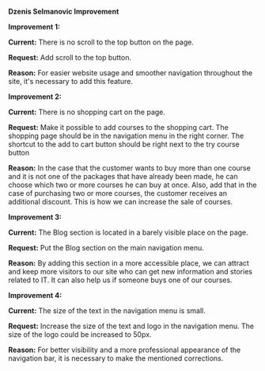 ﻿**Dzenis Selmanovic Improvement**

**Improvement 1:**

**Current:**  There is no scroll to the top button on the page.

**Request:** Add scroll to the top button.

**Reason:**  For easier website usage and smoother navigation throughout the site, it's necessary to add this feature.


**Improvement 2:**

**Current:** There is no shopping cart on the page.

**Request:** Make it possible to add courses to the shopping cart. The shopping page should be in the navigation menu in the right corner. The shortcut to the add to cart button should be right next to the try course button

**Reason:** In the case that the customer wants to buy more than one course and it is not one of the packages that have already been made, he can choose which two or more courses he can buy at once. Also, add that in the case of purchasing two or more courses, the customer receives an additional discount. This is how we can increase the sale of courses.


**Improvement 3:**

**Current:** The Blog section is located in a barely visible place on the page.

**Request:** Put the Blog section on the main navigation menu.

**Reason:**  By adding this section in a more accessible place, we can attract and keep more visitors to our site who can get new information and stories related to IT. It can also help us if someone buys one of our courses.


**Improvement 4:**

**Current:** The size of the text in the navigation menu is small.

**Request:** Increase the size of the text and logo in the navigation menu. The size of the logo could be increased to 50px.

**Reason:**  For better visibility and a more professional appearance of the navigation bar, it is necessary to make the mentioned corrections.

